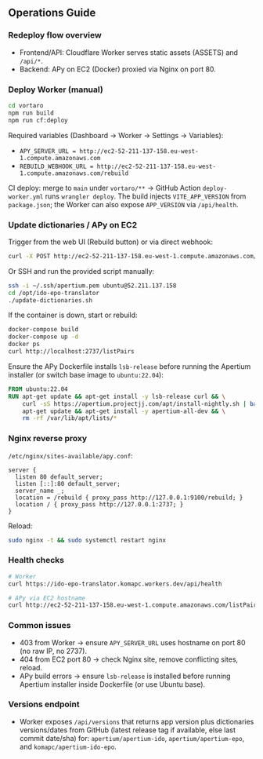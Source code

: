## Operations Guide

### Redeploy flow overview
- Frontend/API: Cloudflare Worker serves static assets (ASSETS) and `/api/*`.
- Backend: APy on EC2 (Docker) proxied via Nginx on port 80.

### Deploy Worker (manual)
```bash
cd vortaro
npm run build
npm run cf:deploy
```

Required variables (Dashboard → Worker → Settings → Variables):
- `APY_SERVER_URL = http://ec2-52-211-137-158.eu-west-1.compute.amazonaws.com`
- `REBUILD_WEBHOOK_URL = http://ec2-52-211-137-158.eu-west-1.compute.amazonaws.com/rebuild`

CI deploy: merge to `main` under `vortaro/**` → GitHub Action `deploy-worker.yml` runs `wrangler deploy`.
The build injects `VITE_APP_VERSION` from `package.json`; the Worker can also expose `APP_VERSION` via `/api/health`.

### Update dictionaries / APy on EC2
Trigger from the web UI (Rebuild button) or via direct webhook:
```bash
curl -X POST http://ec2-52-211-137-158.eu-west-1.compute.amazonaws.com/rebuild
```

Or SSH and run the provided script manually:
```bash
ssh -i ~/.ssh/apertium.pem ubuntu@52.211.137.158
cd /opt/ido-epo-translator
./update-dictionaries.sh
```

If the container is down, start or rebuild:
```bash
docker-compose build
docker-compose up -d
docker ps
curl http://localhost:2737/listPairs
```

Ensure the APy Dockerfile installs `lsb-release` before running the Apertium installer (or switch base image to `ubuntu:22.04`):

```dockerfile
FROM ubuntu:22.04
RUN apt-get update && apt-get install -y lsb-release curl && \
    curl -sS https://apertium.projectjj.com/apt/install-nightly.sh | bash && \
    apt-get update && apt-get install -y apertium-all-dev && \
    rm -rf /var/lib/apt/lists/*
```

### Nginx reverse proxy
`/etc/nginx/sites-available/apy.conf`:
```nginx
server {
  listen 80 default_server;
  listen [::]:80 default_server;
  server_name _;
  location = /rebuild { proxy_pass http://127.0.0.1:9100/rebuild; }
  location / { proxy_pass http://127.0.0.1:2737; }
}
```
Reload:
```bash
sudo nginx -t && sudo systemctl restart nginx
```

### Health checks
```bash
# Worker
curl https://ido-epo-translator.komapc.workers.dev/api/health

# APy via EC2 hostname
curl http://ec2-52-211-137-158.eu-west-1.compute.amazonaws.com/listPairs
```

### Common issues
- 403 from Worker → ensure `APY_SERVER_URL` uses hostname on port 80 (no raw IP, no 2737).
- 404 from EC2 port 80 → check Nginx site, remove conflicting sites, reload.
- APy build errors → ensure `lsb-release` is installed before running Apertium installer inside Dockerfile (or use Ubuntu base).

### Versions endpoint
- Worker exposes `/api/versions` that returns app version plus dictionaries versions/dates from GitHub (latest release tag if available, else last commit date/sha) for: `apertium/apertium-ido`, `apertium/apertium-epo`, and `komapc/apertium-ido-epo`.

